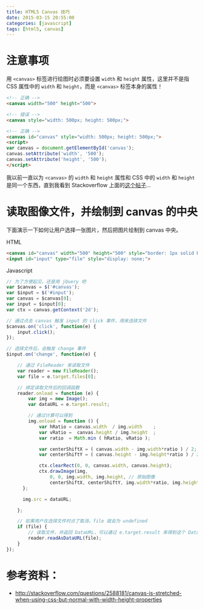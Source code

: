 ```yaml
---
title: HTML5 Canvas 技巧
date: 2015-03-15 20:55:00
categories: [javascript]
tags: [html5, canvas]
---
```


# 注意事项

用 `<canvas>` 标签进行绘图时必须要设置 `width` 和 `height` 属性，这里并不是指 CSS 属性中的 `width` 和 `height`，而是 `<canvas>` 标签本身的属性！

```html
<!-- 正确 -->
<canvas width="500" height="500">

<!-- 错误 -->
<canvas style="width: 500px; height: 500px;">

<!-- 正确 -->
<canvas id="canvas" style="width: 500px; height: 500px;">
<script>
var canvas = document.getElementById('canvas');
canvas.setAttribute('width', '500');
canvas.setAttribute('height', '500');
</script>
```

我以前一直以为 `<canvas>` 的 `width` 和 `height` 属性和 CSS 中的 `width` 和 `height` 是同一个东西，直到我看到 Stackoverflow 上面的[这个帖子](http://stackoverflow.com/questions/2588181/canvas-is-stretched-when-using-css-but-normal-with-width-height-properties)...


# 读取图像文件，并绘制到 canvas 的中央

下面演示一下如何让用户选择一张图片，然后把图片绘制到 canvas 中央。

HTML
```html
<canvas id="canvas" width="500" height="500" style="border: 1px solid black;">
<input id="input" type="file" style="display: none;">
```

Javascript
```js
// 为了方便起见，还是用 jQuery 吧
var $canvas = $('#canvas');
var $input = $('#input');
var canvas = $canvas[0];
var input = $input[0];
var ctx = canvas.getContext('2d');

// 通过点击 canvas 触发 input 的 click 事件，用来选择文件
$canvas.on('click', function(e) {
    input.click();
});

// 选择文件后，会触发 change 事件
$input.on('change', function(e) {

    // 通过 FileReader 来读取文件
    var reader = new FileReader();
    var file = e.target.files[0];

    // 绑定读取文件后的回调函数
    reader.onload = function (e) {
        var img = new Image();
        var dataURL = e.target.result;

        // 通过计算可以得到
        img.onload = function () {
            var hRatio = canvas.width  / img.width    ;
            var vRatio =  canvas.height / img.height  ;
            var ratio  = Math.min ( hRatio, vRatio );

            var centerShiftX = ( canvas.width - img.width*ratio ) / 2;
            var centerShiftY = ( canvas.height - img.height*ratio ) / 2;  

            ctx.clearRect(0, 0, canvas.width, canvas.height);
            ctx.drawImage(img,
                0, 0, img.width, img.height, // 原始图像
                centerShiftX, centerShiftY, img.width*ratio, img.height*ratio); // 目标图像
      };

      img.src = dataURL;

    };

    // 如果用户在选择文件时点了取消，file 就会为 undefined
    if (file) {
        // 读取文件，并返回 DataURL，可以通过 e.target.result 来得到这个 DataURL
        reader.readAsDataURL(file);
    }
});
```



# 参考资料：

- http://stackoverflow.com/questions/2588181/canvas-is-stretched-when-using-css-but-normal-with-width-height-properties
